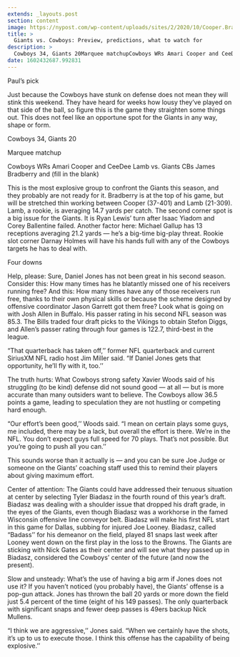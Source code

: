 ```yaml
--- 
extends: _layouts.post 
section: content 
image: https://nypost.com/wp-content/uploads/sites/2/2020/10/Cooper.Bradberry.jpg?quality=90&strip=all&w=1200 
title: > 
  Giants vs. Cowboys: Preview, predictions, what to watch for 
description: > 
  Cowboys 34, Giants 20Marquee matchupCowboys WRs Amari Cooper and CeeDee Lamb vs. Giants CBs James Bradberry and (fill in the blank)This is the most explosive group to confront the Giants this season, and they probably are not ready for it.Rookie slot corner Darnay Holmes will have his hands full with any of the Cowboys targets he has to deal with.Four downsHelp, please: Sure, Daniel Jones has not been great in his second season.His passer rating in his second NFL season was 85.3.“That quarterback has taken off,’’ former NFL quarterback and current SiriusXM NFL radio host Jim Miller said. 
date: 1602432687.992831 
--- 
```

Paul’s pick

Just because the Cowboys have stunk on defense does not mean they will stink this weekend. They have heard for weeks how lousy they’ve played on that side of the ball, so figure this is the game they straighten some things out. This does not feel like an opportune spot for the Giants in any way, shape or form.

Cowboys 34, Giants 20

Marquee matchup

Cowboys WRs Amari Cooper and CeeDee Lamb vs. Giants CBs James Bradberry and (fill in the blank)

This is the most explosive group to confront the Giants this season, and they probably are not ready for it. Bradberry is at the top of his game, but will be stretched thin working between Cooper (37-401) and Lamb (21-309). Lamb, a rookie, is averaging 14.7 yards per catch. The second corner spot is a big issue for the Giants. It is Ryan Lewis’ turn after Isaac Yiadom and Corey Ballentine failed. Another factor here: Michael Gallup has 13 receptions averaging 21.2 yards — he’s a big-time big-play threat. Rookie slot corner Darnay Holmes will have his hands full with any of the Cowboys targets he has to deal with.

Four downs

Help, please: Sure, Daniel Jones has not been great in his second season. Consider this: How many times has he blatantly missed one of his receivers running free? And this: How many times have any of those receivers run free, thanks to their own physical skills or because the scheme designed by offensive coordinator Jason Garrett got them free? Look what is going on with Josh Allen in Buffalo. His passer rating in his second NFL season was 85.3. The Bills traded four draft picks to the Vikings to obtain Stefon Diggs, and Allen’s passer rating through four games is 122.7, third-best in the league.

“That quarterback has taken off,’’ former NFL quarterback and current SiriusXM NFL radio host Jim Miller said. “If Daniel Jones gets that opportunity, he’ll fly with it, too.’’

The truth hurts: What Cowboys strong safety Xavier Woods said of his struggling (to be kind) defense did not sound good — at all — but is more accurate than many outsiders want to believe. The Cowboys allow 36.5 points a game, leading to speculation they are not hustling or competing hard enough.

“Our effort’s been good,’’ Woods said. “I mean on certain plays some guys, me included, there may be a lack, but overall the effort is there. We’re in the NFL. You don’t expect guys full speed for 70 plays. That’s not possible. But you’re going to push all you can.’’

This sounds worse than it actually is — and you can be sure Joe Judge or someone on the Giants’ coaching staff used this to remind their players about giving maximum effort.

Center of attention: The Giants could have addressed their tenuous situation at center by selecting Tyler Biadasz in the fourth round of this year’s draft. Biadasz was dealing with a shoulder issue that dropped his draft grade, in the eyes of the Giants, even though Biadasz was a workhorse in the famed Wisconsin offensive line conveyor belt. Biadasz will make his first NFL start in this game for Dallas, subbing for injured Joe Looney. Biadasz, called “Badass’’ for his demeanor on the field, played 81 snaps last week after Looney went down on the first play in the loss to the Browns. The Giants are sticking with Nick Gates as their center and will see what they passed up in Biadasz, considered the Cowboys’ center of the future (and now the present).

Slow and unsteady: What’s the use of having a big arm if Jones does not use it? If you haven’t noticed (you probably have), the Giants’ offense is a pop-gun attack. Jones has thrown the ball 20 yards or more down the field just 5.4 percent of the time (eight of his 149 passes). The only quarterback with significant snaps and fewer deep passes is 49ers backup Nick Mullens.

“I think we are aggressive,’’ Jones said. “When we certainly have the shots, it’s up to us to execute those. I think this offense has the capability of being explosive.’’